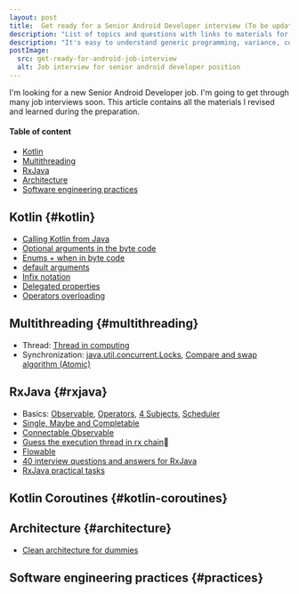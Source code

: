 ```yaml
---
layout: post
title:  Get ready for a Senior Android Developer interview (To be updated)
description: "List of topics and questions with links to materials for Senior Android Developer position interview"
description: "It's easy to understand generic programming, variance, covariance, contravariance by simple examples."
postImage:
  src: get-ready-for-android-job-interview
  alt: Job interview for senior android developer position
---
```


I'm looking for a new Senior Android Developer job.
I'm going to get through many job interviews soon.
This article contains all the materials I revised and learned during the preparation.

#### Table of content

* [Kotlin](#kotlin)
* [Multithreading](#multithreading)
* [RxJava](#rxjava)
* [Architecture](#architecture)
* [Software engineering practices](#practices)


## Kotlin {#kotlin}

* [Calling Kotlin from Java](https://kotlinlang.org/docs/java-to-kotlin-interop.html#package-level-functions)
* [Optional arguments in the byte code](https://twitter.com/VysotskiVadim/status/1394296768368680967)
* [Enums + when in byte code](https://medium.com/androiddevelopers/when-using-enums-and-r8-3f8f314c0a13)
* [default arguments](https://medium.com/androiddevelopers/dont-argue-with-default-arguments-2245b2c752c)
* [Infix notation](https://reedonline.atlassian.net/browse/MOBP-2705)
* [Delegated properties](https://kotlinlang.org/docs/delegated-properties.html)
* [Operators overloading](https://kotlinlang.org/docs/operator-overloading.html)

## Multithreading {#multithreading}

* Thread: [Thread in computing](https://en.wikipedia.org/wiki/Thread_(computing))
* Synchronization: 
[java.util.concurrent.Locks](https://www.baeldung.com/java-concurrent-locks),
[Compare and swap algorithm (Atomic)](https://howtodoinjava.com/java/multi-threading/compare-and-swap-cas-algorithm/)

## RxJava {#rxjava}

* Basics: [Observable](http://reactivex.io/documentation/observable.html),
[Operators](http://reactivex.io/documentation/operators.html),
[4 Subjects](http://reactivex.io/documentation/subject.html),
[Scheduler](http://reactivex.io/documentation/scheduler.html)
* [Single, Maybe and Completable](https://medium.com/tompee/rxjava-ninja-single-maybe-and-completable-b5907dddc5e4)
* [Connectable Observable](http://introtorx.com/Content/v1.0.10621.0/14_HotAndColdObservables.html#PublishAndConnect)
* [Guess the execution thread in rx chain](https://lorentzos.com/i-bet-your-rxjava-is-on-the-wrong-thread-ae02e66a3eac)🤯
* [Flowable](https://medium.com/android-news/rxjava-flowables-what-when-and-how-to-use-it-9f674eb3ecb5)
* [40 interview questions and answers for RxJava](https://www.veskoiliev.com/40-rxjava-interview-questions-and-answers/)
* [RxJava practical tasks](https://github.com/vanniktech/RxRiddles)

## Kotlin Coroutines {#kotlin-coroutines}

## Architecture {#architecture}

* [Clean architecture for dummies](https://medium.com/codex/clean-architecture-for-dummies-df6561d42c94)

## Software engineering practices {#practices}
